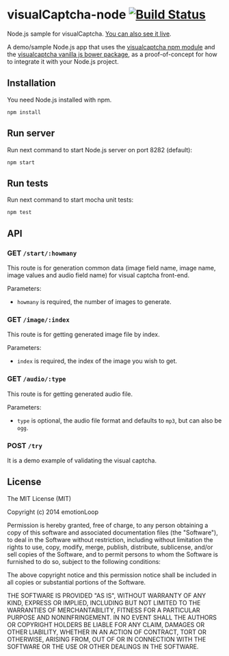 visualCaptcha-node [![Build Status](https://travis-ci.org/emotionLoop/visualCaptcha-node.png?branch=master)](https://travis-ci.org/emotionLoop/visualCaptcha-node)
==================

Node.js sample for visualCaptcha. [You can also see it live](http://node.demo.visualcaptcha.net).

A demo/sample Node.js app that uses the [visualcaptcha npm module](https://github.com/emotionLoop/visualCaptcha-npm) and the [visualcaptcha vanilla js bower package](https://github.com/emotionLoop/visualCaptcha-frontend-vanilla), as a proof-of-concept for how to integrate it with your Node.js project.


## Installation 

You need Node.js installed with npm.
```
npm install
```


## Run server

Run next command to start Node.js server on port 8282 (default):
```
npm start
```


## Run tests

Run next command to start mocha unit tests:
```
npm test
```


## API

### GET `/start/:howmany`

This route is for generation common data (image field name, image name, image values and audio field name) for visual captcha front-end.

Parameters:

- `howmany` is required, the number of images to generate.

### GET `/image/:index`

This route is for getting generated image file by index. 

Parameters:

- `index` is required, the index of the image you wish to get.

### GET `/audio/:type`

This route is for getting generated audio file.

Parameters:

- `type` is optional, the audio file format and defaults to `mp3`, but can also be `ogg`.

### POST `/try` 

It is a demo example of validating the visual captcha.


## License

The MIT License (MIT)

Copyright (c) 2014 emotionLoop

Permission is hereby granted, free of charge, to any person obtaining a copy of
this software and associated documentation files (the "Software"), to deal in
the Software without restriction, including without limitation the rights to
use, copy, modify, merge, publish, distribute, sublicense, and/or sell copies of
the Software, and to permit persons to whom the Software is furnished to do so,
subject to the following conditions:

The above copyright notice and this permission notice shall be included in all
copies or substantial portions of the Software.

THE SOFTWARE IS PROVIDED "AS IS", WITHOUT WARRANTY OF ANY KIND, EXPRESS OR
IMPLIED, INCLUDING BUT NOT LIMITED TO THE WARRANTIES OF MERCHANTABILITY, FITNESS
FOR A PARTICULAR PURPOSE AND NONINFRINGEMENT. IN NO EVENT SHALL THE AUTHORS OR
COPYRIGHT HOLDERS BE LIABLE FOR ANY CLAIM, DAMAGES OR OTHER LIABILITY, WHETHER
IN AN ACTION OF CONTRACT, TORT OR OTHERWISE, ARISING FROM, OUT OF OR IN
CONNECTION WITH THE SOFTWARE OR THE USE OR OTHER DEALINGS IN THE SOFTWARE.
